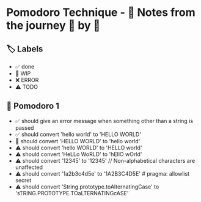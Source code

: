 # Pomodoro Technique - 📝 Notes from the journey 🍅 by 🍅


## 🏷️ Labels

- ✅ done
- 🚧 WIP
- ❌ ERROR
- ⚠ TODO

## 🍅 Pomodoro 1

- ✅ should give an error message when something other than a string is passed
- ✅ should convert 'hello world' to 'HELLO WORLD'
- 🚧 should convert 'HELLO WORLD' to 'hello world'
- ⚠ should convert 'hello WORLD' to 'HELLO world'
- ⚠ should convert 'HeLLo WoRLD' to 'hEllO wOrld'
- ⚠ should convert '12345'       to '12345'                   // Non-alphabetical characters are unaffected
- ⚠ should convert '1a2b3c4d5e'  to '1A2B3C4D5E' # pragma: allowlist secret
- ⚠ should convert 'String.prototype.toAlternatingCase' to 'sTRING.PROTOTYPE.TOaLTERNATINGcASE'

